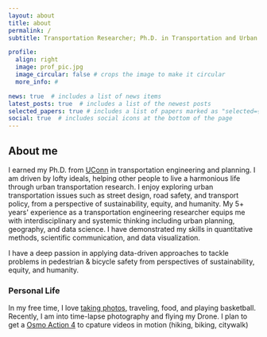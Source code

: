 ```yaml
---
layout: about
title: about
permalink: /
subtitle: Transportation Researcher; Ph.D. in Transportation and Urban Engineering at the University of Connecticut

profile:
  align: right
  image: prof_pic.jpg
  image_circular: false # crops the image to make it circular
  more_info: # 

news: true  # includes a list of news items
latest_posts: true  # includes a list of the newest posts
selected_papers: true # includes a list of papers marked as "selected={true}"
social: true  # includes social icons at the bottom of the page
---
```


## About me
I earned my Ph.D. from [UConn](https://uconn.edu/) in transportation engineering and planning. I am driven by lofty ideals, helping other people to live a harmonious life through urban transportation research. I enjoy exploring urban transportation issues such as street design, road safety, and transport policy, from a perspective of sustainability, equity, and humanity. My 5+ years' experience as a transportation engineering researcher equips me with interdisciplinary and systemic thinking including urban planning, geography, and data science. I have demonstrated my skills in quantitative methods, scientific communication, and data visualization.

I have a deep passion in applying data-driven approaches to tackle problems in pedestrian & bicycle safety from perspectives of sustainability, equity, and humanity.

### Personal Life
In my free time, I love [taking photos](https://ge-photograph.github.io/), traveling, food, and playing basketball. Recently, I am into time-lapse photography and flying my Drone. I plan to get a [Osmo Action 4](https://dji.com/osmo-action-4) to cpature videos in motion (hiking, biking, citywalk)